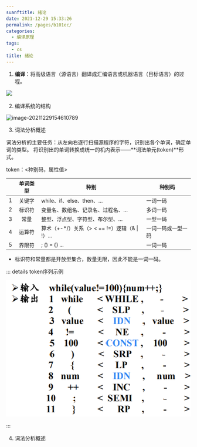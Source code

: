 ```yaml
---
suanftitle: 绪论
date: 2021-12-29 15:33:26
permalink: /pages/b101ec/
categories: 
  - 编译原理
tags: 
  - cs
title: 绪论
---
```


1. **编译**：将高级语言（源语言）翻译成汇编语言或机器语言（目标语言）的过程。

![](https://notebook-img-1304596351.cos.ap-beijing.myqcloud.com/img/link.png)

2. 编译系统的结构

![image-20211229154610789](https://notebook-img-1304596351.cos.ap-beijing.myqcloud.com/img/image-20211229154610789.png)

3. 词法分析概述

词法分析的主要任务：从左向右逐行扫描源程序的字符，识别出各个单词，确定单词的类型。 将识别出的单词转换成统一的机内表示——**词法单元(token)**形式。

token：<种别码，属性值>

|      | 单词类型 | 种别                                            | 种别码             |
| ---: | :------: | ----------------------------------------------- | ------------------ |
|    1 |  关键字  | while、if、else、then、…                        | 一词一码           |
|    2 |  标识符  | 变量名、数组名、记录名、过程名、…               | 多词一码           |
|    3 |   常量   | 整型、浮点型、字符型、布尔型、…                 | 一型一码           |
|    4 |  运算符  | 算术（+-\*/）关系（> < == !=）逻辑（& \| !）... | 一词一码或一型一码 |
|    5 |  界限符  | ; () = {} ...                                   | 一词一码           |

+ 标识符和常量都是开放型集合，数量无限，因此不能是一词一码。

::: details token序列示例

![image-20211229155356138](../images/image-20211229155356138.png)

:::

4. 词法分析概述

